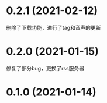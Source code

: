 # 0.2.1 (2021-02-12)
删除了下载功能，进行了tag和音声的更新

# 0.2.0 (2021-01-15)
修复了部分bug，更换了rss服务器

# 0.1.0 (2021-01-14)
